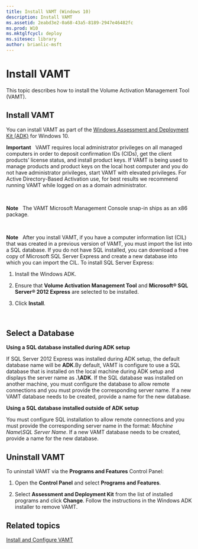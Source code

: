 ```yaml
---
title: Install VAMT (Windows 10)
description: Install VAMT
ms.assetid: 2eabd3e2-0a68-43a5-8189-2947e46482fc
ms.prod: W10
ms.mktglfcycl: deploy
ms.sitesec: library
author: brianlic-msft
---
```


# Install VAMT


This topic describes how to install the Volume Activation Management Tool (VAMT).

## Install VAMT


You can install VAMT as part of the [Windows Assessment and Deployment Kit (ADK)](http://go.microsoft.com/fwlink/p/?LinkId=526740) for Windows 10.

**Important**  
VAMT requires local administrator privileges on all managed computers in order to deposit confirmation IDs (CIDs), get the client products’ license status, and install product keys. If VAMT is being used to manage products and product keys on the local host computer and you do not have administrator privileges, start VAMT with elevated privileges. For Active Directory-Based Activation use, for best results we recommend running VAMT while logged on as a domain administrator.

 

**Note**  
The VAMT Microsoft Management Console snap-in ships as an x86 package.

 

**Note**  
After you install VAMT, if you have a computer information list (CIL) that was created in a previous version of VAMT, you must import the list into a SQL database. If you do not have SQL installed, you can download a free copy of Microsoft SQL Server Express and create a new database into which you can import the CIL. To install SQL Server Express:

1.  Install the Windows ADK.

2.  Ensure that **Volume Activation Management Tool** and **Microsoft® SQL Server® 2012 Express** are selected to be installed.

3.  Click **Install**.

 

## Select a Database


**Using a SQL database installed during ADK setup**

If SQL Server 2012 Express was installed during ADK setup, the default database name will be **ADK**.By default, VAMT is configure to use a SQL database that is installed on the local machine during ADK setup and displays the server name as **.\\ADK**. If the SQL database was installed on another machine, you must configure the database to allow remote connections and you must provide the corresponding server name. If a new VAMT database needs to be created, provide a name for the new database.

**Using a SQL database installed outside of ADK setup**

You must configure SQL installation to allow remote connections and you must provide the corresponding server name in the format: *Machine Name\\SQL Server Name*. If a new VAMT database needs to be created, provide a name for the new database.

## Uninstall VAMT


To uninstall VAMT via the **Programs and Features** Control Panel:

1.  Open the **Control Panel** and select **Programs and Features**.

2.  Select **Assessment and Deployment Kit** from the list of installed programs and click **Change**. Follow the instructions in the Windows ADK installer to remove VAMT.

## Related topics


[Install and Configure VAMT](install-and-configure-vamt-vamt-30-win8.md)

 

 





